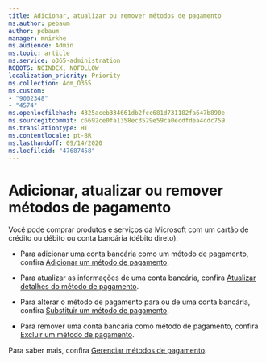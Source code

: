 ```yaml
---
title: Adicionar, atualizar ou remover métodos de pagamento
ms.author: pebaum
author: pebaum
manager: mnirkhe
ms.audience: Admin
ms.topic: article
ms.service: o365-administration
ROBOTS: NOINDEX, NOFOLLOW
localization_priority: Priority
ms.collection: Adm_O365
ms.custom:
- "9002348"
- "4574"
ms.openlocfilehash: 4325aceb334661db2fcc681d731182fa647b890e
ms.sourcegitcommit: c6692ce0fa1358ec3529e59ca0ecdfdea4cdc759
ms.translationtype: HT
ms.contentlocale: pt-BR
ms.lasthandoff: 09/14/2020
ms.locfileid: "47687458"
---
```

# <a name="add-update-or-remove-payment-method"></a>Adicionar, atualizar ou remover métodos de pagamento

Você pode comprar produtos e serviços da Microsoft com um cartão de crédito ou débito ou conta bancária (débito direto).

- Para adicionar uma conta bancária como um método de pagamento, confira [Adicionar um método de pagamento](https://docs.microsoft.com/microsoft-365/commerce/billing-and-payments/manage-payment-methods#add-a-payment-method).

- Para atualizar as informações de uma conta bancária, confira [Atualizar detalhes do método de pagamento](https://docs.microsoft.com/microsoft-365/commerce/billing-and-payments/manage-payment-methods#update-payment-method-details).

- Para alterar o método de pagamento para ou de uma conta bancária, confira [Substituir um método de pagamento](https://docs.microsoft.com/microsoft-365/commerce/billing-and-payments/manage-payment-methods#replace-a-payment-method).

- Para remover uma conta bancária como método de pagamento, confira [Excluir um método de pagamento](https://docs.microsoft.com/microsoft-365/commerce/billing-and-payments/manage-payment-methods#delete-a-payment-method).

Para saber mais, confira [Gerenciar métodos de pagamento](https://docs.microsoft.com/microsoft-365/commerce/billing-and-payments/manage-payment-methods).
